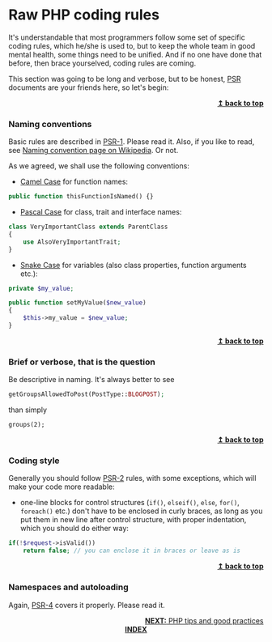 # Raw PHP coding rules

It's understandable that most programmers follow some set of specific coding rules, which he/she is used to, but to keep the whole team in good mental health, some things need to be unified. And if no one have done that before, then brace yourselved, coding rules are coming.

This section was going to be long and verbose, but to be honest, [PSR](http://www.php-fig.org) documents are your friends here, so let's begin:

<div align="right">
    <b><a href="#top">↥ back to top</a></b>
</div>


### Naming conventions

Basic rules are described in [PSR-1](http://www.php-fig.org/psr/psr-1/). Please read it. Also, if you like to read, see [Naming convention page on Wikipedia](https://en.wikipedia.org/wiki/Naming_convention_(programming)). Or not.

As we agreed, we shall use the following conventions:
 * [Camel Case](https://en.wikipedia.org/wiki/Camel_case) for function names:

```php
public function thisFunctionIsNamed() {}
```

 * [Pascal Case](https://en.wikipedia.org/wiki/PascalCase) for class, trait and interface names:

```php
class VeryImportantClass extends ParentClass
{
    use AlsoVeryImportantTrait;
}
```
 * [Snake Case](https://en.wikipedia.org/wiki/Snake_case) for variables (also class properties, function arguments etc.):

```php
private $my_value;

public function setMyValue($new_value)
{
    $this->my_value = $new_value;
}
```

<div align="right">
    <b><a href="#top">↥ back to top</a></b>
</div>


### Brief or verbose, that is the question

Be descriptive in naming. It's always better to see

```php
getGroupsAllowedToPost(PostType::BLOGPOST);
```

than simply

```
groups(2);
```

<div align="right">
    <b><a href="#top">↥ back to top</a></b>
</div>


### Coding style

Generally you should follow [PSR-2](http://www.php-fig.org/psr/psr-2/) rules, with some exceptions, which will make your code more readable:
 * one-line blocks for control structures (`if()`, `elseif()`, `else`, `for()`, `foreach()` etc.) don't have to be enclosed in curly braces, as long as you put them in new line after control structure, with proper indentation, which you should do either way:

 ```php
 if(!$request->isValid())
     return false; // you can enclose it in braces or leave as is
 ```

<div align="right">
    <b><a href="#top">↥ back to top</a></b>
</div>

### Namespaces and autoloading


Again, [PSR-4](http://www.php-fig.org/psr/psr-4/) covers it properly. Please read it.

<div align="right">
<a href="../php-tips-and-good-practices/README.md"><b>NEXT:</b> PHP tips and good practices</a>
</div>
<div align="center">
<b><a href="../README.md">INDEX</a></b>
</div>
